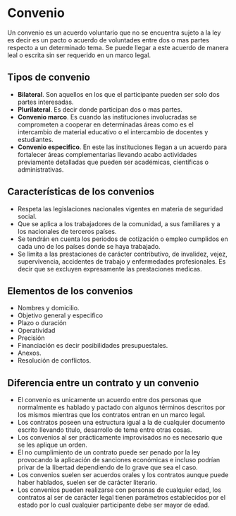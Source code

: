 # Convenio
Un convenio es un acuerdo voluntario que no se encuentra sujeto a la ley es decir es un pacto o acuerdo de voluntades entre dos o mas partes respecto a un determinado tema.
Se puede llegar a este acuerdo de manera leal o escrita sin ser requerido en un marco legal.

## Tipos de convenio
- **Bilateral**. Son aquellos en los que el participante pueden ser solo dos partes interesadas.
- **Plurilateral**. Es decir donde participan dos o mas partes.
- **Convenio marco**. Es cuando las instituciones involucradas se comprometen a cooperar en determinadas áreas como es el intercambio de material educativo o el intercambio de docentes y estudiantes.
- **Convenio especifico**. En este las instituciones llegan a un acuerdo para fortalecer áreas complementarias llevando acabo actividades previamente detalladas que pueden ser académicas, científicas o administrativas.

## Características de los convenios
- Respeta las legislaciones nacionales vigentes en materia de seguridad social.
- Que se aplica a los trabajadores de la comunidad, a sus familiares y a los nacionales de terceros países.
- Se tendrán en cuenta los periodos de cotización o empleo cumplidos en cada uno de los países donde se haya trabajado.
- Se limita a las prestaciones de carácter contributivo, de invalidez, vejez, supervivencia, accidentes de trabajo y enfermedades profesionales. Es decir que se excluyen expresamente las prestaciones medicas.

## Elementos de los convenios
- Nombres y domicilio.
- Objetivo general y especifico
- Plazo o duración
- Operatividad
- Precisión
- Financiación es decir posibilidades presupuestales.
- Anexos.
- Resolución de conflictos.

## Diferencia entre un contrato y un convenio
- El convenio es unicamente un acuerdo entre dos personas que normalmente es hablado y pactado con algunos términos descritos por los mismos mientras que los contratos entran en un marco legal.
- Los contratos poseen una estructura igual a la de cualquier documento escrito llevando titulo, desarrollo de tema entre otras cosas.
- Los convenios al ser prácticamente improvisados no es necesario que se les aplique un orden.
- El no cumplimiento de un contrato puede ser penado por la ley provocando la aplicación de sanciones económicas e incluso podrían privar de la libertad dependiendo de lo grave que sea el caso.
- Los convenios suelen ser acuerdos orales y los contratos aunque puede haber hablados, suelen ser de carácter literario.
- Los convenios pueden realizarse con personas de cualquier edad, los contratos al ser de carácter legal tienen parámetros establecidos por el estado por lo cual cualquier participante debe ser mayor de edad.

